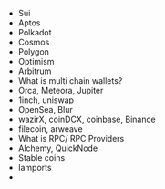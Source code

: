 - Sui
- Aptos
- Polkadot
- Cosmos
- Polygon
- Optimism
- Arbitrum
- What is multi chain wallets?
- Orca, Meteora, Jupiter
- 1inch, uniswap
- OpenSea, Blur
- wazirX, coinDCX, coinbase, Binance
- filecoin, arweave
- What is RPC/ RPC Providers
- Alchemy, QuickNode
- Stable coins
- lamports
- 